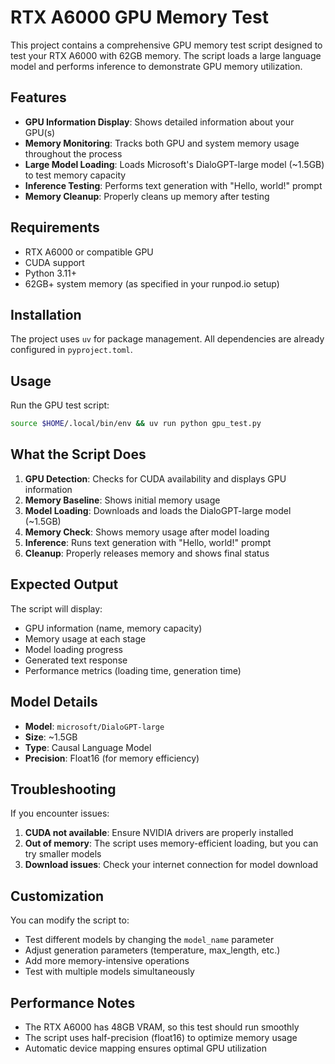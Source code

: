 # RTX A6000 GPU Memory Test

This project contains a comprehensive GPU memory test script designed to test your RTX A6000 with 62GB memory. The script loads a large language model and performs inference to demonstrate GPU memory utilization.

## Features

- **GPU Information Display**: Shows detailed information about your GPU(s)
- **Memory Monitoring**: Tracks both GPU and system memory usage throughout the process
- **Large Model Loading**: Loads Microsoft's DialoGPT-large model (~1.5GB) to test memory capacity
- **Inference Testing**: Performs text generation with "Hello, world!" prompt
- **Memory Cleanup**: Properly cleans up memory after testing

## Requirements

- RTX A6000 or compatible GPU
- CUDA support
- Python 3.11+
- 62GB+ system memory (as specified in your runpod.io setup)

## Installation

The project uses `uv` for package management. All dependencies are already configured in `pyproject.toml`.

## Usage

Run the GPU test script:

```bash
source $HOME/.local/bin/env && uv run python gpu_test.py
```

## What the Script Does

1. **GPU Detection**: Checks for CUDA availability and displays GPU information
2. **Memory Baseline**: Shows initial memory usage
3. **Model Loading**: Downloads and loads the DialoGPT-large model (~1.5GB)
4. **Memory Check**: Shows memory usage after model loading
5. **Inference**: Runs text generation with "Hello, world!" prompt
6. **Cleanup**: Properly releases memory and shows final status

## Expected Output

The script will display:
- GPU information (name, memory capacity)
- Memory usage at each stage
- Model loading progress
- Generated text response
- Performance metrics (loading time, generation time)

## Model Details

- **Model**: `microsoft/DialoGPT-large`
- **Size**: ~1.5GB
- **Type**: Causal Language Model
- **Precision**: Float16 (for memory efficiency)

## Troubleshooting

If you encounter issues:

1. **CUDA not available**: Ensure NVIDIA drivers are properly installed
2. **Out of memory**: The script uses memory-efficient loading, but you can try smaller models
3. **Download issues**: Check your internet connection for model download

## Customization

You can modify the script to:
- Test different models by changing the `model_name` parameter
- Adjust generation parameters (temperature, max_length, etc.)
- Add more memory-intensive operations
- Test with multiple models simultaneously

## Performance Notes

- The RTX A6000 has 48GB VRAM, so this test should run smoothly
- The script uses half-precision (float16) to optimize memory usage
- Automatic device mapping ensures optimal GPU utilization
